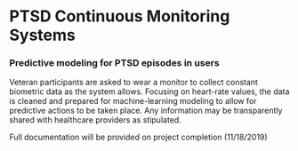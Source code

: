 # PTSD Continuous Monitoring Systems
### Predictive modeling for PTSD episodes in users

Veteran participants are asked to wear a monitor to collect constant biometric data as the system allows. Focusing on heart-rate values, the data is cleaned and prepared for machine-learning modeling to allow for predictive actions to be taken place. Any information may be transparently shared with healthcare providers as stipulated.

Full documentation will be provided on project completion (11/18/2019)
